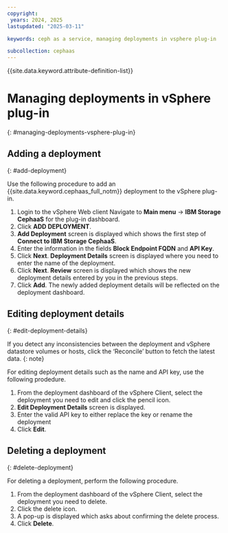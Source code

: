 ```yaml
---
copyright:
 years: 2024, 2025
lastupdated: "2025-03-11"

keywords: ceph as a service, managing deployments in vsphere plug-in

subcollection: cephaas
---
```



{{site.data.keyword.attribute-definition-list}}

# Managing deployments in vSphere plug-in
{: #managing-deployments-vsphere-plug-in}

## Adding a deployment
{: #add-deployment}

Use the following procedure to add an {{site.data.keyword.cephaas_full_notm}} deployment to the vSphere plug-in.

1.	Login to the vSphere Web client Navigate to **Main menu** -> **IBM Storage CephaaS** for the plug-in dashboard.
2. Click **ADD DEPLOYMENT**.
3. **Add Deployment** screen is displayed which shows the first step of **Connect to IBM Storage CephaaS**.
4. Enter the information in the fields **Block Endpoint FQDN** and **API Key**.
5. Click **Next**. **Deployment Details** screen is displayed where you need to enter the name of the deployment.
6. Click **Next**. **Review** screen is displayed which shows the new deployment details entered by you in the previous steps.
7. Click **Add**. The newly added deployment details will be reflected on the deployment dashboard.

## Editing deployment details
{: #edit-deployment-details}

If you detect any inconsistencies between the deployment and vSphere datastore volumes or hosts, click the ‘Reconcile’ button to fetch the latest data.
{: note}

For editing deployment details such as the name and API key, use the following prodedure.

1. From the deployment dashboard of the vSphere Client, select the deployment you need to edit and click the pencil icon.
2. **Edit Deployment Details** screen is displayed.
3. Enter the valid API key to either replace the key or rename the deployment
4. Click **Edit**.

## Deleting a deployment
{: #delete-deployment}

For deleting a deployment, perform the following procedure.

1. From the deployment dashboard of the vSphere Client, select the deployment you need to delete.
2. Click the delete icon.
3. A pop-up is displayed which asks about confirming the delete process.
4. Click **Delete**.
